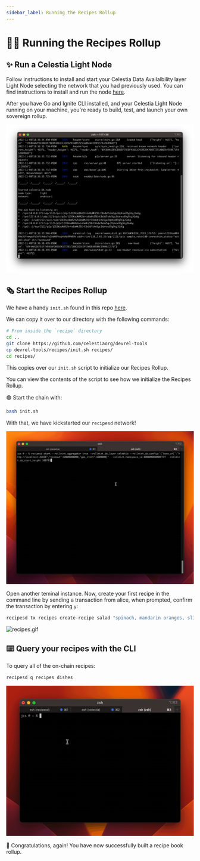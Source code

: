 ```yaml
---
sidebar_label: Running the Recipes Rollup
---
```


# 👩‍🍳 Running the Recipes Rollup

## ✨ Run a Celestia Light Node

Follow instructions to install and start your Celestia Data Availalbility
layer Light Node selecting the network that you had previously used. You can
find instructions to install and run the node [here](/nodes/light-node.mdx).

After you have Go and Ignite CLI installed, and your Celestia Light
Node running on your machine, you're ready to build, test, and launch your own
sovereign rollup.

![light-node.png](/img/recipes/light-node.png)  

## 🗞️ Start the Recipes Rollup

We have a handy `init.sh` found in this repo
[here](https://github.com/celestiaorg/devrel-tools).

We can copy it over to our directory with the following commands:

```sh
# From inside the `recipe` directory
cd ..
git clone https://github.com/celestiaorg/devrel-tools
cp devrel-tools/recipes/init.sh recipes/
cd recipes/
```
<!-- markdownlint-enable MD013 -->

This copies over our `init.sh` script to initialize our
Recipes Rollup.

You can view the contents of the script to see how we
initialize the Recipes Rollup.

🟢 Start the chain with:

```sh
bash init.sh
```

With that, we have kickstarted our `recipesd` network!

![recipe-start.gif](/img/recipes/recipe-start.gif)

Open another teminal instance. Now, create your first
recipe in the command line by sending a transaction from alice,
when prompted, confirm the transaction by entering `y`:

<!-- markdownlint-disable MD013 -->
```bash
recipesd tx recipes create-recipe salad "spinach, mandarin oranges, sliced almonds, smoked gouda, citrus vinagrette" --from alice
```
<!-- markdownlint-enable MD013 -->

![recipes.gif](/img/recipes/recipes.gif)

## ⌨️ Query your recipes with the CLI

To query all of the on-chain recipes:

```bash
recipesd q recipes dishes
```

![query.gif](/img/recipes/query.gif)

🎉 Congratulations, again! You have now successfully built a recipe book rollup.
